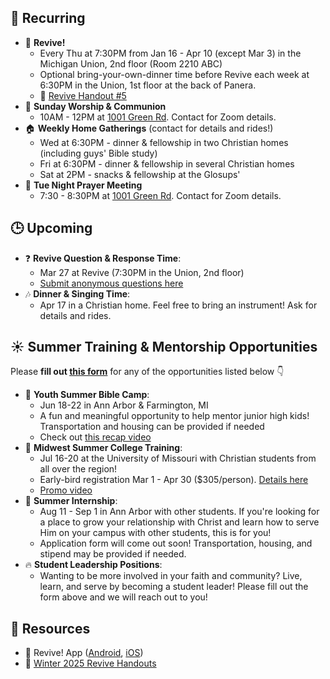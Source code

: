 ## 🔁 Recurring
- 🙌 **Revive!**
    - Every Thu at 7:30PM from Jan 16 - Apr 10 (except Mar 3) in the Michigan Union, 2nd floor (Room 2210 ABC)
    - Optional bring-your-own-dinner time before Revive each week at 6:30PM in the Union, 1st floor at the back of Panera.
    - 📄 [Revive Handout #5](https://drive.google.com/file/d/1Wc2fboZsJHrdS0B7DL3f7Ta3Ny1ySi0w/view?usp=drive_link)
- 🙌 **Sunday Worship & Communion**
    - 10AM - 12PM at [1001 Green Rd](https://maps.app.goo.gl/oLEnSGYD7tf69Gjz7). Contact for Zoom details.
- 🏠 **Weekly Home Gatherings** (contact for details and rides!)
    - Wed at 6:30PM - dinner & fellowship in two Christian homes (including guys' Bible study)
    - Fri at 6:30PM - dinner & fellowship in several Christian homes
    - Sat at 2PM - snacks & fellowship at the Glosups'
- 🙏 **Tue Night Prayer Meeting**
    - 7:30 - 8:30PM at [1001 Green Rd](https://maps.app.goo.gl/oLEnSGYD7tf69Gjz7). Contact for Zoom details.

## 🕒 Upcoming
- ❓ **Revive Question & Response Time**:
    - Mar 27 at Revive (7:30PM in the Union, 2nd floor)
    - [Submit anonymous questions here](https://forms.gle/MAGsXMqEXoXRazyJ6)
- 🎶 **Dinner & Singing Time**:
    - Apr 17 in a Christian home. Feel free to bring an instrument! Ask for details and rides.

## ☀️ Summer Training & Mentorship Opportunities
Please **fill out [this form](https://forms.gle/LEWQdnE1YMwr693Q7)** for any of the opportunities listed below 👇
- 🌳 **Youth Summer Bible Camp**:
    - Jun 18-22 in Ann Arbor & Farmington, MI
    - A fun and meaningful opportunity to help mentor junior high kids! Transportation and housing can be provided if needed
    - Check out [this recap video](https://drive.google.com/file/d/1crm1O6WD4HbCYs6uqmii09s38w_OtqeV/view?usp=drivesdk)
- 🙌 **Midwest Summer College Training**:
    - Jul 16-20 at the University of Missouri with Christian students from all over the region!
    - Early-bird registration Mar 1 - Apr 30 ($305/person). [Details here](https://www.collegetraining.org/)
    - [Promo video](https://youtu.be/8ssqxBb_8mc?si=9J4VhCNNrwhSLplE)
- 🔨 **Summer Internship**:
    - Aug 11 - Sep 1 in Ann Arbor with other students. If you're looking for a place to grow your relationship with Christ and learn how to serve Him on your campus with other students, this is for you!
    - Application form will come out soon! Transportation, housing, and stipend may be provided if needed.
- 🔥 **Student Leadership Positions**:
    -  Wanting to be more involved in your faith and community? Live, learn, and serve by becoming a student leader! Please fill out the form above and we will reach out to you!

## 📖 Resources
- 📱 Revive! App ([Android](https://play.google.com/store/apps/details?id=com.newandromo.dev2292363.app3300238&pcampaignid=web_share), [iOS](https://apps.apple.com/us/app/revive/id6473073801?platform=iphone))
- 📄 [Winter 2025 Revive Handouts](https://drive.google.com/drive/folders/1NNzmlFKc6CyKnoH7LbPYm6oF6j5LY5qO)
